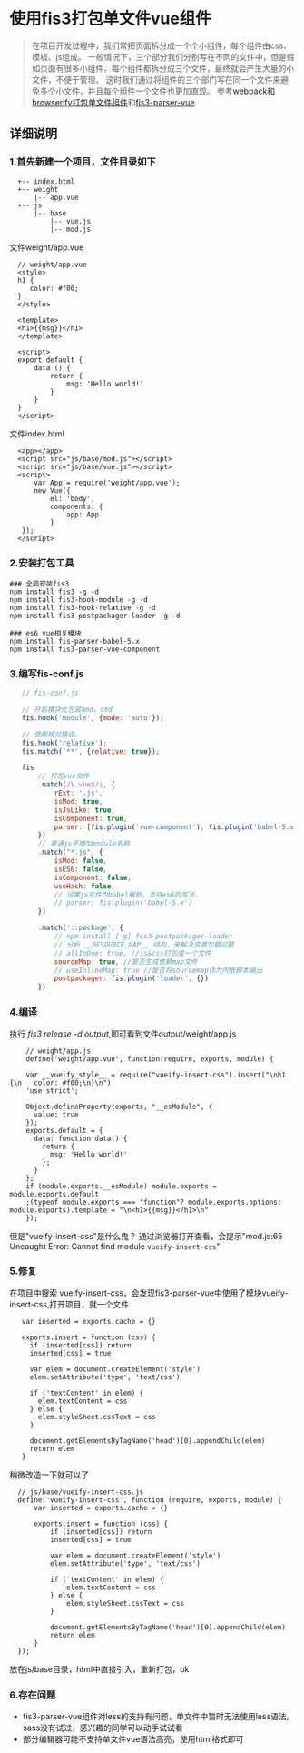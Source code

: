 
# 使用fis3打包单文件vue组件
> 在项目开发过程中，我们常把页面拆分成一个个小组件，每个组件由css、模板、js组成。
  一般情况下，三个部分我们分别写在不同的文件中，但是假如页面有很多小组件，每个组件都拆分成三个文件，最终就会产生大量的小文件，不便于管理。
  这时我们通过将组件的三个部门写在同一个文件来避免多个小文件，并且每个组件一个文件也更加直观。
  参考[webpack和browserify打包单文件组件](http://vuejs.org.cn/guide/application.html)和[fis3-parser-vue](https://github.com/okoala/fis3-parser-vue)

## 详细说明
### 1.首先新建一个项目，文件目录如下
  ```
    +-- index.html
    +-- weight
        |-- app.vue
    +-- js
        |-- base
            |-- vue.js
            |-- mod.js
  ```

  文件weight/app.vue
  ```
    // weight/app.vue
    <style>
    h1 {
       color: #f00;
    }
    </style>

    <template>
    <h1>{{msg}}</h1>
    </template>

    <script>
    export default {
        data () {
            return {
                msg: 'Hello world!'
            }
        }
    }
    </script>
   ```

  文件index.html
  ```
    <app></app>
    <script src="js/base/mod.js"></script>
    <script src="js/base/vue.js"></script>
    <script>
        var App = require('weight/app.vue');
        new Vue({
            el: 'body',
            components: {
                app: App
            }
     });
    </script>
   ```

### 2.安装打包工具
 
 ```
 ### 全局安装fis3
 npm install fis3 -g -d
 npm install fis3-hook-module -g -d
 npm install fis3-hook-relative -g -d
 npm install fis3-postpackager-loader -g -d

 ### es6 vue相关模块
 npm install fis-parser-babel-5.x
 npm install fis3-parser-vue-component

 ```

### 3.编写fis-conf.js

 ```js
    // fis-conf.js

    // 开启模块化包装amd，cmd
    fis.hook('module', {mode: 'auto'});

    // 使用相对路径。
    fis.hook('relative');
    fis.match('**', {relative: true});

    fis
        // 打包vue文件
        .match(/\.vue$/i, {
            rExt: '.js',
            isMod: true,
            isJsLike: true,
            isComponent: true,
            parser: [fis.plugin('vue-component'), fis.plugin('babel-5.x')]
        })
        // 普通js不增加module名称
        .match("*.js", {
            isMod: false,
            isES6: false,
            isComponent: false,
            useHash: false,
            // 设置js文件为babel解析，支持es6的写法。
            // parser: fis.plugin('babel-5.x')
        })

        .match('::package', {
            // npm install [-g] fis3-postpackager-loader
            // 分析 __RESOURCE_MAP__ 结构，来解决资源加载问题
            // allInOne: true, //js&css打包成一个文件
            sourceMap: true, //是否生成依赖map文件
            // useInlineMap: true //是否将sourcemap作为内嵌脚本输出
            postpackager: fis.plugin('loader', {})
        })
   ```
### 4.编译
 执行 <em>fis3 release -d output</em>,即可看到文件output/weight/app.js
 ```
     // weight/app.js
     define('weight/app.vue', function(require, exports, module) {

     var __vueify_style__ = require("vueify-insert-css").insert("\nh1 {\n   color: #f00;\n}\n")
     'use strict';

     Object.defineProperty(exports, "__esModule", {
       value: true
     });
     exports.default = {
       data: function data() {
         return {
           msg: 'Hello world!'
         };
       }
     };
     if (module.exports.__esModule) module.exports = module.exports.default
     ;(typeof module.exports === "function"? module.exports.options: module.exports).template = "\n<h1>{{msg}}</h1>\n"
     });
 ```
 但是"vueify-insert-css"是什么鬼？
 通过浏览器打开查看，会提示"mod.js:65 Uncaught Error: Cannot find module `vueify-insert-css`"

### 5.修复
  在项目中搜索 vueify-insert-css，会发现fis3-parser-vue中使用了模块vueify-insert-css,打开项目，就一个文件
  ```
     var inserted = exports.cache = {}
    
     exports.insert = function (css) {
       if (inserted[css]) return
       inserted[css] = true
    
       var elem = document.createElement('style')
       elem.setAttribute('type', 'text/css')
    
       if ('textContent' in elem) {
         elem.textContent = css
       } else {
         elem.styleSheet.cssText = css
       }
    
       document.getElementsByTagName('head')[0].appendChild(elem)
       return elem
     }
  ```
  稍微改造一下就可以了
  ```
    // js/base/vueify-insert-css.js
    define('vueify-insert-css', function (require, exports, module) {
        var inserted = exports.cache = {}
    
        exports.insert = function (css) {
            if (inserted[css]) return
            inserted[css] = true
    
            var elem = document.createElement('style')
            elem.setAttribute('type', 'text/css')
    
            if ('textContent' in elem) {
                elem.textContent = css
            } else {
                elem.styleSheet.cssText = css
            }
    
            document.getElementsByTagName('head')[0].appendChild(elem)
            return elem
        }
    });
  ```
   放在js/base目录，html中直接引入，重新打包，ok

### 6.存在问题
* fis3-parser-vue组件对less的支持有问题，单文件中暂时无法使用less语法。sass没有试过，感兴趣的同学可以动手试试看
* 部分编辑器可能不支持单文件vue语法高亮，使用html格式即可



